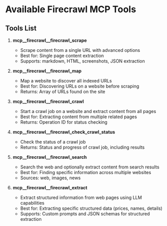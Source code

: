 # Available Firecrawl MCP Tools

## Tools List

1. **mcp__firecrawl__firecrawl_scrape**
   - Scrape content from a single URL with advanced options
   - Best for: Single page content extraction
   - Supports: markdown, HTML, screenshots, JSON extraction

2. **mcp__firecrawl__firecrawl_map**
   - Map a website to discover all indexed URLs
   - Best for: Discovering URLs on a website before scraping
   - Returns: Array of URLs found on the site

3. **mcp__firecrawl__firecrawl_crawl**
   - Start a crawl job on a website and extract content from all pages
   - Best for: Extracting content from multiple related pages
   - Returns: Operation ID for status checking

4. **mcp__firecrawl__firecrawl_check_crawl_status**
   - Check the status of a crawl job
   - Returns: Status and progress of crawl job, including results

5. **mcp__firecrawl__firecrawl_search**
   - Search the web and optionally extract content from search results
   - Best for: Finding specific information across multiple websites
   - Sources: web, images, news

6. **mcp__firecrawl__firecrawl_extract**
   - Extract structured information from web pages using LLM capabilities
   - Best for: Extracting specific structured data (prices, names, details)
   - Supports: Custom prompts and JSON schemas for structured extraction